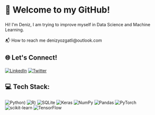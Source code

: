 <h1 align="left">👋 Welcome to my GitHub!</h1>

###

<p align="left">Hi! I'm Deniz, I am trying to improve myself in Data Science and Machine Learning.<br><br>📬 How to reach me denizyozgatli@outlook.com</p>

###

<h2 align="left">🌐 Let's Connect!</h2>

###

[![LinkedIn](https://raw.githubusercontent.com/maurodesouza/profile-readme-generator/master/src/assets/icons/social/linkedin/default.svg)](https://linkedin.com/in/denizyozgatli)
[![Twitter](https://raw.githubusercontent.com/maurodesouza/profile-readme-generator/master/src/assets/icons/social/twitter/default.svg)](https://x.com/dnzyzgtl)

###

<h2 align="left">💻 Tech Stack:</h2>

###

![Python](https://cdn.jsdelivr.net/gh/devicons/devicon/icons/python/python-original.svg)) ![R](https://cdn.jsdelivr.net/gh/devicons/devicon/icons/r/r-original.svg)) ![SQLite](https://cdn.jsdelivr.net/gh/devicons/devicon/icons/sqlite/sqlite-original.svg) ![Keras]() ![NumPy](https://cdn.jsdelivr.net/gh/devicons/devicon/icons/numpy/numpy-original.svg) ![Pandas](https://cdn.jsdelivr.net/gh/devicons/devicon/icons/pandas/pandas-original.svg) ![PyTorch](https://cdn.jsdelivr.net/gh/devicons/devicon/icons/pytorch/pytorch-original.svg) ![scikit-learn]() ![TensorFlow]([https://img.shields.io/badge/TensorFlow-%23FF6F00.svg?style=for-the-badge&logo=TensorFlow&logoColor=white](https://cdn.jsdelivr.net/gh/devicons/devicon/icons/tensorflow/tensorflow-original.svg))

###
